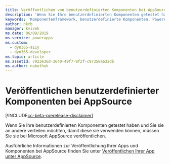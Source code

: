 ```yaml
---
title: Veröffentlichen von benutzerdefinierten Komponenten bei AppSource | Microsoft Docs
description: 'Wenn Sie Ihre benutzerdefinierten Komponenten getestet haben und Sie sie an andere verteilen möchten, damit diese sie verwenden können, müssen Sie sie bei Microsoft AppSource veröffentlichen.'
keywords: 'Komponentenframework, benutzerdefinierte Komponenten, PowerApps-Steuerelemente'
author: nkrb
manager: kvivek
ms.date: 06/09/2019
ms.service: powerapps
ms.custom:
  - dyn365-a11y
  - dyn365-developer
ms.topic: article
ms.assetid: 7923e36d-3640-49f7-9f2f-c97358a632db
ms.author: nabuthuk
---
```


# <a name="publish-custom-components-on-appsource"></a>Veröffentlichen benutzerdefinierter Komponenten bei AppSource

[!INCLUDE[cc-beta-prerelease-disclaimer](../../includes/cc-beta-prerelease-disclaimer.md)]

Wenn Sie Ihre benutzerdefinierten Komponenten getestet haben und Sie sie an andere verteilen möchten, damit diese sie verwenden können, müssen Sie sie bei Microsoft AppSource veröffentlichen.

Ausführliche Informationen zur Veröffentlichung Ihrer Apps und Komponenten bei AppSource finden Sie unter [Veröffentlichen Ihrer App unter AppSource](/powerapps/developer/common-data-service/publish-app-appsource).

